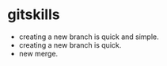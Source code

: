 # gitskills
+ creating a new branch is quick and simple.
+ creating a new branch is quick.
+ new merge.

